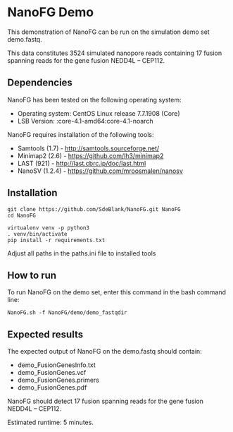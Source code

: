 # NanoFG Demo

This demonstration of NanoFG can be run on the simulation demo set demo.fastq. 

This data constitutes 3524 simulated nanopore reads containing 17 fusion spanning reads for the gene fusion NEDD4L – CEP112.

## Dependencies
NanoFG has been tested on the following operating system:
- Operating system:       CentOS Linux release 7.7.1908 (Core)
- LSB Version:            :core-4.1-amd64:core-4.1-noarch

NanoFG requires installation of the following tools:

- Samtools (1.7) - http://samtools.sourceforge.net/
- Minimap2 (2.6) - https://github.com/lh3/minimap2 
- LAST (921) - http://last.cbrc.jp/doc/last.html
- NanoSV (1.2.4) - https://github.com/mroosmalen/nanosv

## Installation
```
git clone https://github.com/SdeBlank/NanoFG.git NanoFG
cd NanoFG

virtualenv venv -p python3
. venv/bin/activate
pip install -r requirements.txt
```
Adjust all paths in the paths.ini file to installed tools




## How to run

To run NanoFG on the demo set, enter this command in the bash command line:

```
NanoFG.sh -f NanoFG/demo/demo_fastqdir
```

## Expected results

The expected output of NanoFG on the demo.fastq should contain:
- demo_FusionGenesInfo.txt
- demo_FusionGenes.vcf
- demo_FusionGenes.primers
- demo_FusionGenes.pdf

NanoFG should detect 17 fusion spanning reads for the gene fusion NEDD4L – CEP112.

Estimated runtime: 5 minutes.
